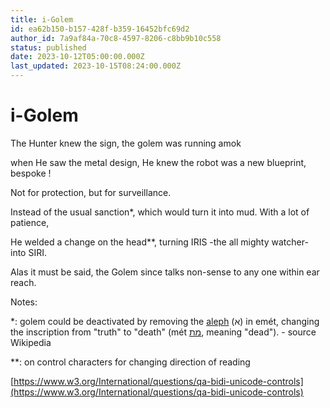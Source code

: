 ```yaml
---
title: i-Golem
id: ea62b150-b157-428f-b359-16452bfc69d2
author_id: 7a9af84a-70c8-4597-8206-c8bb9b10c558
status: published
date: 2023-10-12T05:00:00.000Z
last_updated: 2023-10-15T08:24:00.000Z
---
```


# i-Golem


The Hunter knew the sign, the golem was running amok

when He saw the metal design, He knew the robot was  a new blueprint, bespoke !

Not for protection, but for surveillance.

Instead of the usual sanction*, which would turn it into mud. With a lot of patience,

He welded a change on the head**, turning IRIS -the all mighty watcher- into SIRI.

Alas it must be said, the Golem since talks non-sense to any one within ear reach.





Notes:

*: golem could be deactivated by removing the [aleph](https://en.m.wikipedia.org/wiki/Aleph) (א) in emét, changing the inscription from "truth" to "death" (mét [מת](https://en.wiktionary.org/wiki/%D7%9E%D7%AA#Hebrew), meaning "dead"). - source Wikipedia 

**: on control characters for changing direction of reading 

[https://www.w3.org/International/questions/qa-bidi-unicode-controls](https://www.w3.org/International/questions/qa-bidi-unicode-controls)
